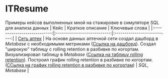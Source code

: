 # ITResume
Примеры кейсов выполненных мной на стажировке в симуляторе SQL для анализа данных
| Кейс               | Краткое описание          | Ключевые слова                     | 
|:---------------------------:|:---------------------------:|:---------------------------:| 
| [Сеть аптек](https://github.com/turdakovan/ITResume/tree/main/drugstore) | На основе данных аптечной сети создал дашборд в *Metabase* с необходимыми метриками ([Ссылка на дашборд](https://metabase.simulative.ru/dashboard/1-dashbord-set-apte)). 
Создал "широкую" таблицу с rolling retention в разбивке по когортам. Визуализировал таблицу в *Metabase* ([Ссылка на таблицу rolling retention](https://metabase.simulative.ru/question/46-rolling-retention)). 
Построил график rolling retention в разбивке по когортам. ([ССылка на график rolling retention в разбивке по когортам](https://metabase.simulative.ru/question/47-grafik-rolling-retention-s-razbivkoj-po-kogortam))  | *SQL*, *Metabase* |

